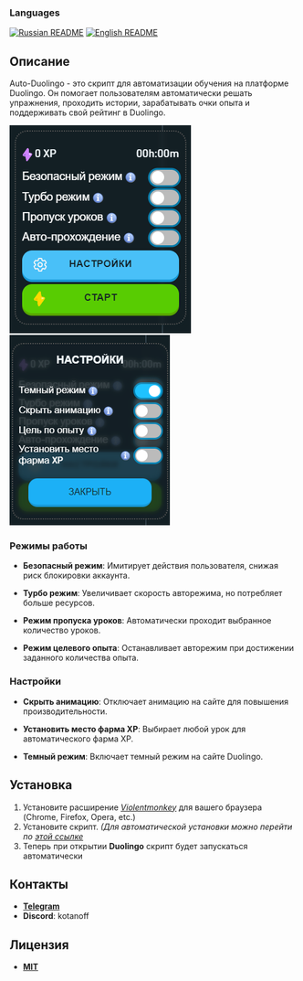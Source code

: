 ### Languages
[![Russian README](https://raw.githubusercontent.com/hjnilsson/country-flags/master/png100px/ru.png)](README.md) [![English README](https://raw.githubusercontent.com/hjnilsson/country-flags/master/png100px/us.png)](/translations/readme_en.md)


## Описание
Auto-Duolingo - это скрипт для автоматизации обучения на платформе Duolingo. Он помогает пользователям автоматически решать упражнения, проходить истории, зарабатывать очки опыта и поддерживать свой рейтинг в Duolingo.

![script.png](/assets/script.png) ![script_2.png](/assets/script_2.png)

### Режимы работы
- **Безопасный режим**: Имитирует действия пользователя, снижая риск блокировки аккаунта.

- **Турбо режим**: Увеличивает скорость авторежима, но потребляет больше ресурсов.

- **Режим пропуска уроков**: Автоматически проходит выбранное количество уроков.

- **Режим целевого опыта**: Останавливает авторежим при достижении заданного количества опыта.

### Настройки
- **Скрыть анимацию**: Отключает анимацию на сайте для повышения производительности.

- **Установить место фарма XP**: Выбирает любой урок для автоматического фарма XP.

- **Темный режим**: Включает темный режим на сайте Duolingo.

## Установка

1. Установите расширение _[Violentmonkey](https://violentmonkey.github.io/get-it/)_ для вашего браузера (Chrome, Firefox, Opera, etc.)
2. Установите скрипт. _(Для автоматической установки можно перейти по [этой ссылке](https://raw.githubusercontent.com/mudachyo/Auto-Duolingo/main/Auto-Duolingo.user.js)_
3. Теперь при открытии **Duolingo** скрипт будет запускаться автоматически

## Контакты
- **[Telegram](https://t.me/mudachyo)**
- **Discord**: kotanoff
    
## Лицензия

- **[MIT](https://raw.githubusercontent.com/mudachyo/Auto-Duolingo/main/LICENSE/)**

